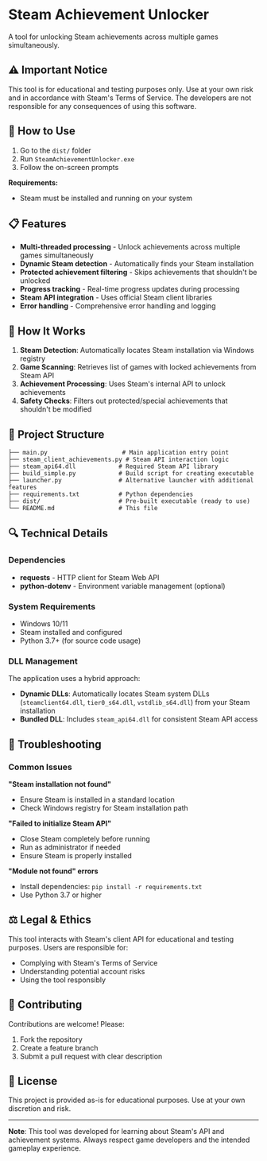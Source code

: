 # Steam Achievement Unlocker

A tool for unlocking Steam achievements across multiple games simultaneously.

## ⚠️ Important Notice

This tool is for educational and testing purposes only. Use at your own risk and in accordance with Steam's Terms of Service. The developers are not responsible for any consequences of using this software.

## 🚀 How to Use

1. Go to the `dist/` folder
2. Run `SteamAchievementUnlocker.exe`
3. Follow the on-screen prompts

**Requirements:**

- Steam must be installed and running on your system

## 📋 Features

- **Multi-threaded processing** - Unlock achievements across multiple games simultaneously
- **Dynamic Steam detection** - Automatically finds your Steam installation
- **Protected achievement filtering** - Skips achievements that shouldn't be unlocked
- **Progress tracking** - Real-time progress updates during processing
- **Steam API integration** - Uses official Steam client libraries
- **Error handling** - Comprehensive error handling and logging

## 🔧 How It Works

1. **Steam Detection**: Automatically locates Steam installation via Windows registry
2. **Game Scanning**: Retrieves list of games with locked achievements from Steam API
3. **Achievement Processing**: Uses Steam's internal API to unlock achievements
4. **Safety Checks**: Filters out protected/special achievements that shouldn't be modified

## 📁 Project Structure

```
├── main.py                     # Main application entry point
├── steam_client_achievements.py # Steam API interaction logic
├── steam_api64.dll            # Required Steam API library
├── build_simple.py            # Build script for creating executable
├── launcher.py                # Alternative launcher with additional features
├── requirements.txt           # Python dependencies
├── dist/                      # Pre-built executable (ready to use)
└── README.md                  # This file
```

## 🔍 Technical Details

### Dependencies

- **requests** - HTTP client for Steam Web API
- **python-dotenv** - Environment variable management (optional)

### System Requirements

- Windows 10/11
- Steam installed and configured
- Python 3.7+ (for source code usage)

### DLL Management

The application uses a hybrid approach:

- **Dynamic DLLs**: Automatically locates Steam system DLLs (`steamclient64.dll`, `tier0_s64.dll`, `vstdlib_s64.dll`) from your Steam installation
- **Bundled DLL**: Includes `steam_api64.dll` for consistent Steam API access

## 🐛 Troubleshooting

### Common Issues

**"Steam installation not found"**

- Ensure Steam is installed in a standard location
- Check Windows registry for Steam installation path

**"Failed to initialize Steam API"**

- Close Steam completely before running
- Run as administrator if needed
- Ensure Steam is properly installed

**"Module not found" errors**

- Install dependencies: `pip install -r requirements.txt`
- Use Python 3.7 or higher

## ⚖️ Legal & Ethics

This tool interacts with Steam's client API for educational and testing purposes. Users are responsible for:

- Complying with Steam's Terms of Service
- Understanding potential account risks
- Using the tool responsibly

## 🤝 Contributing

Contributions are welcome! Please:

1. Fork the repository
2. Create a feature branch
3. Submit a pull request with clear description

## 📄 License

This project is provided as-is for educational purposes. Use at your own discretion and risk.

---

**Note**: This tool was developed for learning about Steam's API and achievement systems. Always respect game developers and the intended gameplay experience.

